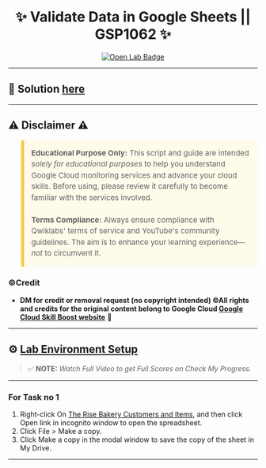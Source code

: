 <h1 align="center">
✨ Validate Data in Google Sheets || GSP1062 ✨
</h1>

<div align="center">
  <a href="https://www.cloudskillsboost.google/focuses/47356?parent=catalog"_blank" rel="noopener noreferrer">
    <img src="https://img.shields.io/badge/Open_Lab-Cloud_Skills_Boost-4285F4?style=for-the-badge&logo=google&logoColor=white&labelColor=34A853" alt="Open Lab Badge">
  </a>
</div>

---

## 🔑 Solution [here]()

---

## ⚠️ Disclaimer ⚠️

<blockquote style="background-color: #fffbea; border-left: 6px solid #f7c948; padding: 1em; font-size: 15px; line-height: 1.5;">
  <strong>Educational Purpose Only:</strong> This script and guide are intended <em>solely for educational purposes</em> to help you understand Google Cloud monitoring services and advance your cloud skills. Before using, please review it carefully to become familiar with the services involved.
  <br><br>
  <strong>Terms Compliance:</strong> Always ensure compliance with Qwiklabs' terms of service and YouTube's community guidelines. The aim is to enhance your learning experience—<em>not</em> to circumvent it.
</blockquote>

### ©Credit
- **DM for credit or removal request (no copyright intended) ©All rights and credits for the original content belong to Google Cloud [Google Cloud Skill Boost website](https://www.cloudskillsboost.google/)** 🙏

---

## ⚙️ <ins>Lab Environment Setup</ins>

> ✅ **NOTE:** *Watch Full Video to get Full Scores on Check My Progress.*

---
### For Task no 1
1. Right-click On [The Rise Bakery Customers and Items](https://docs.google.com/spreadsheets/d/1Sj8mfklFylWM5XX_c50896UJu36gvJ6tG36Cwlg2_M8/edit?usp=sharing), and then click Open link in incognito window to open the spreadsheet.
2. Click File > Make a copy.
3. Click Make a copy in the modal window to save the copy of the sheet in My Drive.
---
